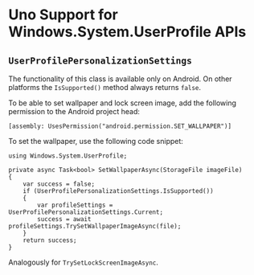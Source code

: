 ﻿# Uno Support for Windows.System.UserProfile APIs

## `UserProfilePersonalizationSettings`

The functionality of this class is available only on Android. On other platforms the `IsSupported()` method always returns `false`.

To be able to set wallpaper and lock screen image, add the following permission to the Android project head:

```
[assembly: UsesPermission("android.permission.SET_WALLPAPER")]
```

To set the wallpaper, use the following code snippet:

```
using Windows.System.UserProfile;

private async Task<bool> SetWallpaperAsync(StorageFile imageFile) 
{ 
    var success = false;
    if (UserProfilePersonalizationSettings.IsSupported())
    {
        var profileSettings = UserProfilePersonalizationSettings.Current;
        success = await profileSettings.TrySetWallpaperImageAsync(file);
    }
    return success;
} 
```

Analogously for `TrySetLockScreenImageAsync`.